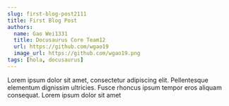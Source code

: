```yaml
---
slug: first-blog-post2111
title: First Blog Post
authors:
  name: Gao Wei1331
  title: Docusaurus Core Team12
  url: https://github.com/wgao19
  image_url: https://github.com/wgao19.png
tags: [hola, docusaurus]
---
```


Lorem ipsum dolor sit amet, consectetur adipiscing elit. Pellentesque elementum dignissim ultricies. Fusce rhoncus ipsum tempor eros aliquam consequat. Lorem ipsum dolor sit amet
